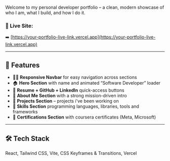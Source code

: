 Welcome to my personal developer portfolio – a clean, modern showcase of who I am, what I build, and how I do it.

### 🔗 Live Site:
➡️ [https://your-portfolio-live-link.vercel.app](https://your-portfolio-live-link.vercel.app)

---

## 🚀 Features

- 🧑‍💻 **Responsive Navbar** for easy navigation across sections
- 🏠 **Hero Section** with name and animated “Software Developer” loader
- 📄 **Resume + GitHub + LinkedIn** quick-access buttons
- 👤 **About Me Section** with a strong mission-driven intro
- 🧱 **Projects Section** – projects i've been working on
- 🧠 **Skills Section**  programming languages, libraries, tools and frameworks
- 🏅 **Certifications Section** with coursera certificates (Meta, Microsoft)

---

## 🛠️ Tech Stack

React, Tailwind CSS, Vite, CSS Keyframes & Transitions, Vercel
